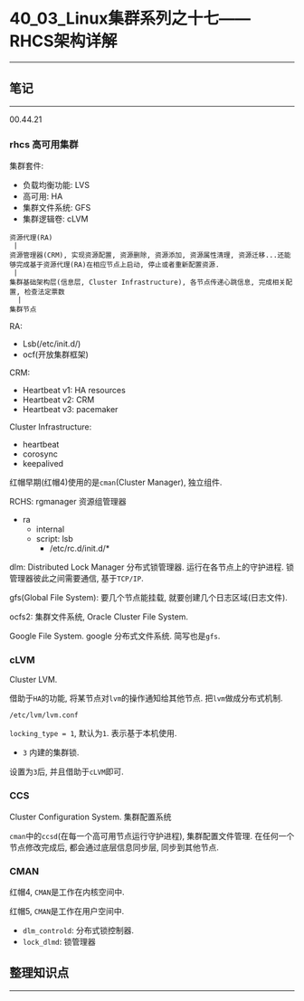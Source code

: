 # 40_03_Linux集群系列之十七——RHCS架构详解

---

## 笔记

---

00.44.21

### rhcs 高可用集群


集群套件:

* 负载均衡功能: LVS
* 高可用: HA
* 集群文件系统: GFS
* 集群逻辑卷: cLVM


```
资源代理(RA)
 |
资源管理器(CRM), 实现资源配置, 资源删除, 资源添加, 资源属性清理, 资源迁移...还能够完成基于资源代理(RA)在相应节点上启动, 停止或者重新配置资源.
 |
集群基础架构层(信息层, Cluster Infrastructure), 各节点传递心跳信息, 完成相关配置, 检查法定票数
  |
集群节点

```

RA:

* Lsb(/etc/init.d/)
* ocf(开放集群框架)

CRM:

* Heartbeat v1: HA resources
* Heartbeat v2: CRM
* Heartbeat v3: pacemaker

Cluster Infrastructure:

* heartbeat
* corosync
* keepalived

红帽早期(红帽4)使用的是`cman`(Cluster Manager), 独立组件.

RCHS: rgmanager 资源组管理器

* ra
	* internal
	* script: lsb
		* /etc/rc.d/init.d/*

dlm: Distributed Lock Manager 分布式锁管理器. 运行在各节点上的守护进程. 锁管理器彼此之间需要通信, 基于`TCP/IP`. 

gfs(Global File System): 要几个节点能挂载, 就要创建几个日志区域(日志文件).

ocfs2: 集群文件系统, Oracle Cluster File System.

Google File System. google 分布式文件系统. 简写也是`gfs`.

### cLVM

Cluster LVM.

借助于`HA`的功能, 将某节点对`lvm`的操作通知给其他节点. 把`lvm`做成分布式机制.

`/etc/lvm/lvm.conf`

`locking_type = 1`, 默认为`1`. 表示基于本机使用.

* `3` 内建的集群锁.

设置为`3`后, 并且借助于`cLVM`即可.

### CCS

Cluster Configuration System. 集群配置系统

`cman`中的`ccsd`(在每一个高可用节点运行守护进程), 集群配置文件管理. 在任何一个节点修改完成后, 都会通过底层信息同步层, 同步到其他节点.

### CMAN

红帽4, `CMAN`是工作在内核空间中.

红帽5, `CMAN`是工作在用户空间中.

* `dlm_controld`: 分布式锁控制器.
* `lock_dlmd`: 锁管理器

## 整理知识点

---